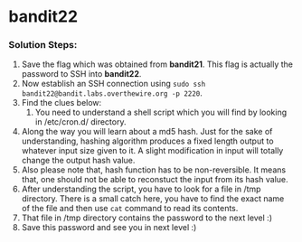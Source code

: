 # bandit22

### Solution Steps:

1. Save the flag which was obtained from **bandit21**. This flag is actually the password to SSH into **bandit22**.
2. Now establish an SSH connection using `sudo ssh bandit22@bandit.labs.overthewire.org -p 2220`.
3. Find the clues below:
   1. You need to understand a shell script which you will find by looking in /etc/cron.d/ directory.
4. Along the way you will learn about a md5 hash. Just for the sake of understanding, hashing algorithm produces a fixed length output to whatever input size given to it. A slight modification in input will totally change the output hash value.
5. Also please note that, hash function has to be non-reversible. It means that, one should not be able to reconstuct the input from its hash value.
6. After understanding the script, you have to look for a file in /tmp directory. There is a small catch here, you have to find the exact name of the file and then use `cat` command to read its contents. 
7. That file in /tmp directory contains the password to the next level :)
8. Save this password and see you in next level :)